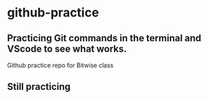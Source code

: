 # github-practice
## Practicing Git commands in the terminal and VScode to see what works.
Github practice repo for Bitwise class

## Still practicing
